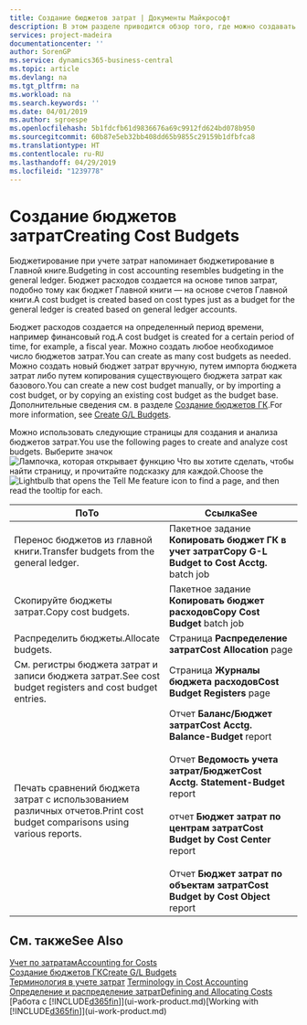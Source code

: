 ```yaml
---
title: Создание бюджетов затрат | Документы Майкрософт
description: В этом разделе приводится обзор того, где можно создавать и анализировать бюджеты затрат.
services: project-madeira
documentationcenter: ''
author: SorenGP
ms.service: dynamics365-business-central
ms.topic: article
ms.devlang: na
ms.tgt_pltfrm: na
ms.workload: na
ms.search.keywords: ''
ms.date: 04/01/2019
ms.author: sgroespe
ms.openlocfilehash: 5b1fdcfb61d9836676a69c9912fd624bd078b950
ms.sourcegitcommit: 60b87e5eb32bb408dd65b9855c29159b1dfbfca8
ms.translationtype: HT
ms.contentlocale: ru-RU
ms.lasthandoff: 04/29/2019
ms.locfileid: "1239778"
---
```

# <a name="creating-cost-budgets"></a><span data-ttu-id="563f6-103">Создание бюджетов затрат</span><span class="sxs-lookup"><span data-stu-id="563f6-103">Creating Cost Budgets</span></span>
<span data-ttu-id="563f6-104">Бюджетирование при учете затрат напоминает бюджетирование в Главной книге.</span><span class="sxs-lookup"><span data-stu-id="563f6-104">Budgeting in cost accounting resembles budgeting in the general ledger.</span></span> <span data-ttu-id="563f6-105">Бюджет расходов создается на основе типов затрат, подобно тому как бюджет Главной книги — на основе счетов Главной книги.</span><span class="sxs-lookup"><span data-stu-id="563f6-105">A cost budget is created based on cost types just as a budget for the general ledger is created based on general ledger accounts.</span></span>  

<span data-ttu-id="563f6-106">Бюджет расходов создается на определенный период времени, например финансовый год.</span><span class="sxs-lookup"><span data-stu-id="563f6-106">A cost budget is created for a certain period of time, for example, a fiscal year.</span></span> <span data-ttu-id="563f6-107">Можно создать любое необходимое число бюджетов затрат.</span><span class="sxs-lookup"><span data-stu-id="563f6-107">You can create as many cost budgets as needed.</span></span> <span data-ttu-id="563f6-108">Можно создать новый бюджет затрат вручную, путем импорта бюджета затрат либо путем копирования существующего бюджета затрат как базового.</span><span class="sxs-lookup"><span data-stu-id="563f6-108">You can create a new cost budget manually, or by importing a cost budget, or by copying an existing cost budget as the budget base.</span></span> <span data-ttu-id="563f6-109">Дополнительные сведения см. в разделе [Создание бюджетов ГК](finance-how-create-budgets.md).</span><span class="sxs-lookup"><span data-stu-id="563f6-109">For more information, see [Create G/L Budgets](finance-how-create-budgets.md).</span></span>

<span data-ttu-id="563f6-110">Можно использовать следующие страницы для создания и анализа бюджетов затрат.</span><span class="sxs-lookup"><span data-stu-id="563f6-110">You use the following pages to create and analyze cost budgets.</span></span> <span data-ttu-id="563f6-111">Выберите значок ![Лампочка, которая открывает функцию Что вы хотите сделать](media/ui-search/search_small.png "Что вы хотите сделать"), чтобы найти страницу, и прочитайте подсказку для каждой.</span><span class="sxs-lookup"><span data-stu-id="563f6-111">Choose the ![Lightbulb that opens the Tell Me feature](media/ui-search/search_small.png "Tell me what you want to do") icon to find a page, and then read the tooltip for each.</span></span>

|<span data-ttu-id="563f6-112">По</span><span class="sxs-lookup"><span data-stu-id="563f6-112">To</span></span>|<span data-ttu-id="563f6-113">Ссылка</span><span class="sxs-lookup"><span data-stu-id="563f6-113">See</span></span>|  
|--------|---------|  
|<span data-ttu-id="563f6-114">Перенос бюджетов из главной книги.</span><span class="sxs-lookup"><span data-stu-id="563f6-114">Transfer budgets from the general ledger.</span></span>|<span data-ttu-id="563f6-115">Пакетное задание **Копировать бюджет ГК в учет затрат**</span><span class="sxs-lookup"><span data-stu-id="563f6-115">**Copy G-L Budget to Cost Acctg.** batch job</span></span>|  
|<span data-ttu-id="563f6-116">Скопируйте бюджеты затрат.</span><span class="sxs-lookup"><span data-stu-id="563f6-116">Copy cost budgets.</span></span>|<span data-ttu-id="563f6-117">Пакетное задание **Копировать бюджет расходов**</span><span class="sxs-lookup"><span data-stu-id="563f6-117">**Copy Cost Budget** batch job</span></span>|  
|<span data-ttu-id="563f6-118">Распределить бюджеты.</span><span class="sxs-lookup"><span data-stu-id="563f6-118">Allocate budgets.</span></span>|<span data-ttu-id="563f6-119">Страница **Распределение затрат**</span><span class="sxs-lookup"><span data-stu-id="563f6-119">**Cost Allocation** page</span></span>|  
|<span data-ttu-id="563f6-120">См. регистры бюджета затрат и записи бюджета затрат.</span><span class="sxs-lookup"><span data-stu-id="563f6-120">See cost budget registers and cost budget entries.</span></span>|<span data-ttu-id="563f6-121">Страница **Журналы бюджета расходов**</span><span class="sxs-lookup"><span data-stu-id="563f6-121">**Cost Budget Registers** page</span></span>|  
|<span data-ttu-id="563f6-122">Печать сравнений бюджета затрат с использованием различных отчетов.</span><span class="sxs-lookup"><span data-stu-id="563f6-122">Print cost budget comparisons using various reports.</span></span>|<span data-ttu-id="563f6-123">Отчет **Баланс/Бюджет затрат**</span><span class="sxs-lookup"><span data-stu-id="563f6-123">**Cost Acctg. Balance-Budget** report</span></span><br /><br /> <span data-ttu-id="563f6-124">Отчет **Ведомость учета затрат/Бюджет**</span><span class="sxs-lookup"><span data-stu-id="563f6-124">**Cost Acctg. Statement-Budget** report</span></span><br /><br /> <span data-ttu-id="563f6-125">отчет **Бюджет затрат по центрам затрат**</span><span class="sxs-lookup"><span data-stu-id="563f6-125">**Cost Budget by Cost Center** report</span></span><br /><br /> <span data-ttu-id="563f6-126">Отчет **Бюджет затрат по объектам затрат**</span><span class="sxs-lookup"><span data-stu-id="563f6-126">**Cost Budget by Cost Object** report</span></span>|  

## <a name="see-also"></a><span data-ttu-id="563f6-127">См. также</span><span class="sxs-lookup"><span data-stu-id="563f6-127">See Also</span></span>  
[<span data-ttu-id="563f6-128">Учет по затратам</span><span class="sxs-lookup"><span data-stu-id="563f6-128">Accounting for Costs</span></span>](finance-manage-cost-accounting.md)  
[<span data-ttu-id="563f6-129">Создание бюджетов ГК</span><span class="sxs-lookup"><span data-stu-id="563f6-129">Create G/L Budgets</span></span>](finance-how-create-budgets.md)  
<span data-ttu-id="563f6-130">[Терминология в учете затрат](finance-terminology-in-cost-accounting.md) </span><span class="sxs-lookup"><span data-stu-id="563f6-130">[Terminology in Cost Accounting](finance-terminology-in-cost-accounting.md) </span></span>  
[<span data-ttu-id="563f6-131">Определение и распределение затрат</span><span class="sxs-lookup"><span data-stu-id="563f6-131">Defining and Allocating Costs</span></span>](finance-define-and-allocate-costs.md)  
<span data-ttu-id="563f6-132">[Работа с [!INCLUDE[d365fin](includes/d365fin_md.md)]](ui-work-product.md)</span><span class="sxs-lookup"><span data-stu-id="563f6-132">[Working with [!INCLUDE[d365fin](includes/d365fin_md.md)]](ui-work-product.md)</span></span>
